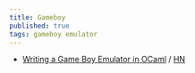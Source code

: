 ```yaml
---
title: Gameboy
published: true
tags: gameboy emulator
---
```

- [Writing a Game Boy Emulator in OCaml](https://linoscope.github.io/writing-a-game-boy-emulator-in-ocaml/) / [HN](https://news.ycombinator.com/item?id=44462896)